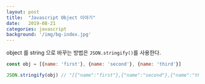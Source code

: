 ```yaml
---
layout: post
title:  "Javascript Object 이야기"
date:   2019-08-21
categories: javascript
background: '/img/bg-index.jpg'
---
```

object 를 string 으로 바꾸는 방법은 `JSON.stringify()`를 사용한다.

``` js
const obj = [{name: 'first'}, {name: 'second'}, {name: 'third'}]

JSON.stringify(obj) // "[{"name":"first"},{"name":"second"},{"name":"third"}]
``` 
